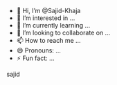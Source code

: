 - 👋 Hi, I’m @Sajid-Khaja
- 👀 I’m interested in ...
- 🌱 I’m currently learning ...
- 💞️ I’m looking to collaborate on ...
- 📫 How to reach me ...
- 😄 Pronouns: ...
- ⚡ Fun fact: ...

<!---
Sajid-Khaja/Sajid-Khaja is a ✨ special ✨ repository because its `README.md` (this file) appears on your GitHub profile.
You can click the Preview link to take a look at your changes.
--->
sajid
